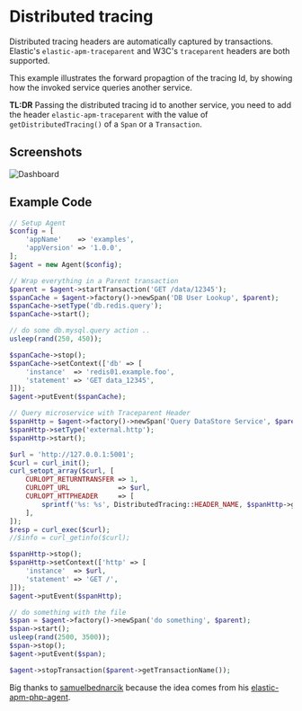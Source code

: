 # Distributed tracing
Distributed tracing headers are automatically captured by transactions.
Elastic's `elastic-apm-traceparent` and W3C's `traceparent` headers are both supported.

This example illustrates the forward propagtion of the tracing Id, by showing how the invoked service queries another service.

**TL:DR** Passing the distributed tracing id to another service, you need to add the header `elastic-apm-traceparent` with the value of `getDistributedTracing()` of a `Span` or a `Transaction`.

## Screenshots
![Dashboard](https://github.com/philkra/elastic-apm-php-agent/blob/master/docs/examples/blob/dt_dashboard.png "Distributed Tracing Dashboard")

## Example Code
```php
// Setup Agent
$config = [
    'appName'    => 'examples',
    'appVersion' => '1.0.0',
];
$agent = new Agent($config);

// Wrap everything in a Parent transaction
$parent = $agent->startTransaction('GET /data/12345');
$spanCache = $agent->factory()->newSpan('DB User Lookup', $parent);
$spanCache->setType('db.redis.query');
$spanCache->start();

// do some db.mysql.query action ..
usleep(rand(250, 450));

$spanCache->stop();
$spanCache->setContext(['db' => [
    'instance'  => 'redis01.example.foo',
    'statement' => 'GET data_12345',
]]);
$agent->putEvent($spanCache);

// Query microservice with Traceparent Header
$spanHttp = $agent->factory()->newSpan('Query DataStore Service', $parent);
$spanHttp->setType('external.http');
$spanHttp->start();

$url = 'http://127.0.0.1:5001';
$curl = curl_init();
curl_setopt_array($curl, [
    CURLOPT_RETURNTRANSFER => 1,
    CURLOPT_URL            => $url,
    CURLOPT_HTTPHEADER     => [
        sprintf('%s: %s', DistributedTracing::HEADER_NAME, $spanHttp->getDistributedTracing()),
    ],
]);
$resp = curl_exec($curl);
//$info = curl_getinfo($curl);

$spanHttp->stop();
$spanHttp->setContext(['http' => [
    'instance'  => $url,
    'statement' => 'GET /',
]]);
$agent->putEvent($spanHttp);

// do something with the file
$span = $agent->factory()->newSpan('do something', $parent);
$span->start();
usleep(rand(2500, 3500));
$span->stop();
$agent->putEvent($span);

$agent->stopTransaction($parent->getTransactionName());
```

Big thanks to [samuelbednarcik](https://github.com/samuelbednarcik) because the idea comes from his [elastic-apm-php-agent](https://github.com/samuelbednarcik/elastic-apm-php-agent).